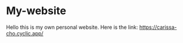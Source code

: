 # My-website
Hello this is my own personal website. 
Here is the link: https://carissa-cho.cyclic.app/
